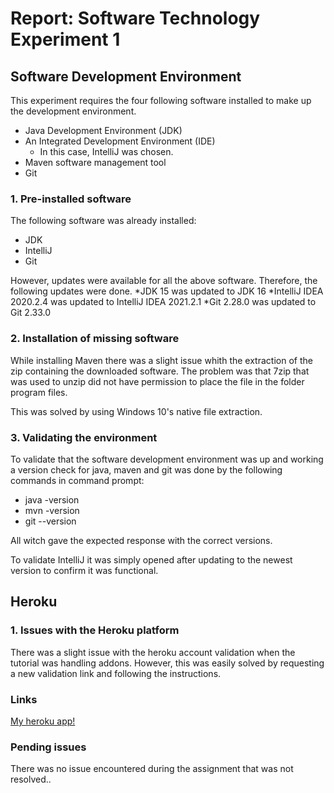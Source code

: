 
# Report: Software Technology Experiment 1 

## Software Development Environment
This experiment requires the four following software installed to make up the development environment.
* Java Development Environment (JDK)
* An Integrated Development Environment (IDE)
   * In this case, IntelliJ was chosen.
* Maven software management tool
* Git
### 1. Pre-installed software
The following software was already installed:
* JDK
* IntelliJ
* Git

However, updates were available for all the above software. Therefore, the following updates were done.
*JDK 15 was updated to JDK 16
*IntelliJ IDEA 2020.2.4 was updated to IntelliJ IDEA 2021.2.1
*Git 2.28.0 was updated to Git 2.33.0

### 2. Installation of missing software
    
While installing Maven there was a slight issue whith the extraction of the zip containing the downloaded software. 
The problem was that 7zip that was used to unzip did not have permission to place the file in the folder program files.

This was solved by using Windows 10's native file extraction.

### 3.  Validating the environment
To validate that the software development environment was up and working a version check for java, maven and git was done by the following commands in command prompt:
* java -version
* mvn -version
* git --version

All witch gave the expected response with the correct versions.

To validate IntelliJ it was simply opened after updating to the newest version to confirm it was functional.


## Heroku
### 1. Issues with the Heroku platform
There was a slight issue with the heroku account validation when the tutorial was handling addons. 
However, this was easily solved by requesting a new validation link and following the instructions.

### Links
[My heroku app!](https://damp-tundra-00141.herokuapp.com/)    
    
    
    
### Pending issues
There was no issue encountered during the assignment that was not resolved..



